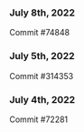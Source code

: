 ### July 8th, 2022

Commit #74848

### July 5th, 2022

Commit #314353


### July 4th, 2022

Commit #72281
